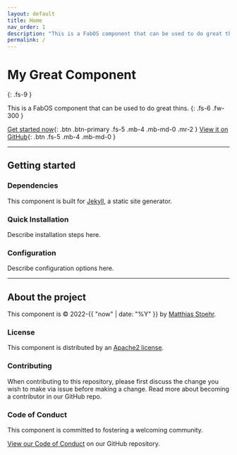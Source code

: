 ```yaml
---
layout: default
title: Home
nav_order: 1
description: "This is a FabOS component that can be used to do great thins."
permalink: /
---
```


# My Great Component
{: .fs-9 }

This is a FabOS component that can be used to do great thins.
{: .fs-6 .fw-300 }

[Get started now](#getting-started){: .btn .btn-primary .fs-5 .mb-4 .mb-md-0 .mr-2 } [View it on GitHub](https://github.com/ipamaas/test-just-the-docs){: .btn .fs-5 .mb-4 .mb-md-0 }

---

## Getting started

### Dependencies

This component is built for [Jekyll](https://jekyllrb.com), a static site generator.

### Quick Installation

Describe installation steps here.

### Configuration

Describe configuration options here.

---

## About the project

This component is &copy; 2022-{{ "now" | date: "%Y" }} by [Matthias Stoehr](https://github.com/ipamaas).

### License

This component is distributed by an [Apache2 license](https://github.com/ipamaas/test-just-the-docs/tree/master/LICENSE).

### Contributing

When contributing to this repository, please first discuss the change you wish to make via issue before making a change. 
Read more about becoming a contributor in our GitHub repo.

### Code of Conduct

This component is committed to fostering a welcoming community.

[View our Code of Conduct](https://github.com/ipamaas/test-just-the-docs/tree/master/.github/CODE_OF_CONDUCT.md) on our GitHub repository.